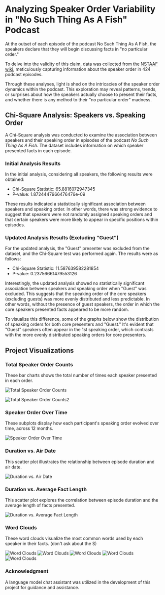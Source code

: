 # Analyzing Speaker Order Variability in "No Such Thing As A Fish" Podcast

At the outset of each episode of the podcast No Such Thing As A Fish, the speakers declare that they will begin discussing facts in "no particular order."

To delve into the validity of this claim, data was collected from the [NSTAAF wiki](https://nstaaf.fandom.com), meticulously capturing information about the speaker order in 424 podcast episodes.

Through these analyses, light is shed on the intricacies of the speaker order dynamics within the podcast. This exploration may reveal patterns, trends, or surprises about how the speakers actually choose to present their facts, and whether there is any method to their "no particular order" madness.

## Chi-Square Analysis: Speakers vs. Speaking Order

A Chi-Square analysis was conducted to examine the association between speakers and their speaking order in episodes of the podcast *No Such Thing As A Fish*. The dataset includes information on which speaker presented facts in each episode.

### Initial Analysis Results

In the initial analysis, considering all speakers, the following results were obtained:

- Chi-Square Statistic: 65.8816072947345
- P-value: 1.8724447966476476e-09

These results indicated a statistically significant association between speakers and speaking order. In other words, there was strong evidence to suggest that speakers were not randomly assigned speaking orders and that certain speakers were more likely to appear in specific positions within episodes.

### Updated Analysis Results (Excluding "Guest")

For the updated analysis, the "Guest" presenter was excluded from the dataset, and the Chi-Square test was performed again. The results were as follows:

- Chi-Square Statistic: 11.587639582281854
- P-value: 0.23756661479553126

Interestingly, the updated analysis showed no statistically significant association between speakers and speaking order when "Guest" was excluded. This suggests that the speaking order of the core speakers (excluding guests) was more evenly distributed and less predictable. In other words, without the presence of guest speakers, the order in which the core speakers presented facts appeared to be more random.

To visualize this difference, some of the graphs below show the distribution of speaking orders for both core presenters and "Guest." It's evident that "Guest" speakers often appear in the 1st speaking order, which contrasts with the more evenly distributed speaking orders for core presenters.

## Project Visualizations

### Total Speaker Order Counts

These bar charts shows the total number of times each speaker presented in each order.

![Total Speaker Order Counts](graphs/fact_order_totals.png)

![Total Speaker Order Counts2](graphs/presenter_order.png)

### Speaker Order Over Time

These subplots display how each participant's speaking order evolved over time, across 12 months.

![Speaker Order Over Time](graphs/order_time.png)

### Duration vs. Air Date

This scatter plot illustrates the relationship between episode duration and air date.

![Duration vs. Air Date](graphs/duration_airdate.png)

### Duration vs. Average Fact Length

This scatter plot explores the correlation between episode duration and the average length of facts presented.

![Duration vs. Average Fact Length](graphs/duration_factlength.png)

### Word Clouds

These word clouds visualize the most common words used by each speaker in their facts. (don't ask about the S)

![Word Clouds](graphs/wordcloud_ptaszynski.png)
![Word Clouds](graphs/wordcloud_harkin.png)
![Word Clouds](graphs/wordcloud_murray.png)
![Word Clouds](graphs/wordcloud_schreiber.png)
![Word Clouds](graphs/wordcloud_guest.png)

### Acknowledgment

A language model chat assistant was utilized in the development of this project for guidance and assistance.
